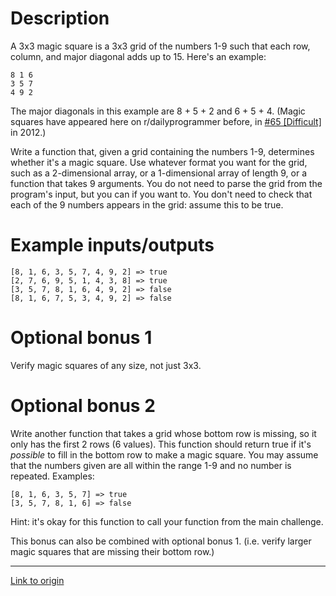# Description

A 3x3 magic square is a 3x3 grid of the numbers 1-9 such that each row, column, and major diagonal adds up to 15. Here's an example:

    8 1 6
    3 5 7
    4 9 2

The major diagonals in this example are 8 + 5 + 2 and 6 + 5 + 4. (Magic squares have appeared here on r/dailyprogrammer before, in [#65 [Difficult]](https://www.reddit.com/r/dailyprogrammer/comments/v3agk/6152012_challenge_65_difficult/) in 2012.)

Write a function that, given a grid containing the numbers 1-9, determines whether it's a magic square. Use whatever format you want for the grid, such as a 2-dimensional array, or a 1-dimensional array of length 9, or a function that takes 9 arguments. You do not need to parse the grid from the program's input, but you can if you want to. You don't need to check that each of the 9 numbers appears in the grid: assume this to be true.

# Example inputs/outputs

    [8, 1, 6, 3, 5, 7, 4, 9, 2] => true
    [2, 7, 6, 9, 5, 1, 4, 3, 8] => true
    [3, 5, 7, 8, 1, 6, 4, 9, 2] => false
    [8, 1, 6, 7, 5, 3, 4, 9, 2] => false

# Optional bonus 1

Verify magic squares of any size, not just 3x3.

# Optional bonus 2

Write another function that takes a grid whose bottom row is missing, so it only has the first 2 rows (6 values). This function should return true if it's *possible* to fill in the bottom row to make a magic square. You may assume that the numbers given are all within the range 1-9 and no number is repeated. Examples:

    [8, 1, 6, 3, 5, 7] => true
    [3, 5, 7, 8, 1, 6] => false

Hint: it's okay for this function to call your function from the main challenge.

This bonus can also be combined with optional bonus 1. (i.e. verify larger magic squares that are missing their bottom row.)

---

[Link to origin](https://www.reddit.com/r/dailyprogrammer/4dccix)
